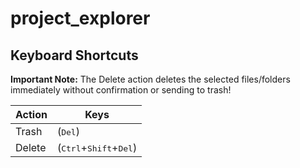 # project_explorer

## Keyboard Shortcuts
**Important Note:** The Delete action deletes the selected files/folders immediately without confirmation or sending to trash!

| Action | Keys                                              |
| ------ | ------------------------------------------------- |
| Trash  | (<kbd>Del</kbd>)                                  |
| Delete | (<kbd>Ctrl</kbd>+<kbd>Shift</kbd>+<kbd>Del</kbd>) |
